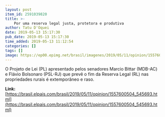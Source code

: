 ```yaml
---
layout: post
item_id: 2591039820
title: >-
    Por uma reserva legal justa, protetora e produtiva
author: Tatu D'Oquei
date: 2019-05-13 15:17:30
pub_date: 2019-05-13 15:17:30
time_added: 2019-05-13 11:12:54
categories: []
tags: []
image: https://ep00.epimg.net/brasil/imagenes/2019/05/11/opinion/1557600504_545693_1557603524_rrss_normal.jpg
---
```


O Projeto de Lei (PL) apresentado pelos senadores Marcio Bittar (MDB-AC) e Flávio Bolsonaro (PSL-RJ) que prevê o fim da Reserva Legal (RL) nas propriedades rurais é extemporâneo e raso.

**Link:** [https://brasil.elpais.com/brasil/2019/05/11/opinion/1557600504_545693.html](https://brasil.elpais.com/brasil/2019/05/11/opinion/1557600504_545693.html)

